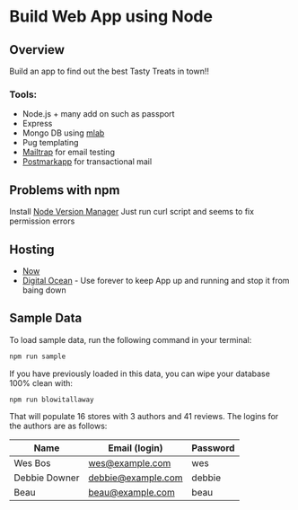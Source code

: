 # Build Web App using Node

## Overview
Build an app to find out the best Tasty Treats in town!!  

### Tools:
* Node.js  + many add on such as passport
* Express  
* Mongo DB  using [mlab](https://mlab.com)
* Pug templating
* [Mailtrap](https://mailtrap.io) for email testing
* [Postmarkapp](https://postmarkapp.com) for transactional mail

## Problems with npm
Install [Node Version Manager](https://github.com/creationix/nvm/blob/master/README.md#install-script)
Just run curl script and seems to fix permission errors
 
## Hosting
* [Now](https://tasty-treats-lrccmvgnan.now.sh/)
* [Digital Ocean](http://178.128.125.107/) - Use forever to keep App up and running and stop it from baing down


## Sample Data

To load sample data, run the following command in your terminal:

```bash
npm run sample
```

If you have previously loaded in this data, you can wipe your database 100% clean with:

```bash
npm run blowitallaway
```

That will populate 16 stores with 3 authors and 41 reviews. The logins for the authors are as follows:

|Name|Email (login)|Password|
|---|---|---|
|Wes Bos|wes@example.com|wes|
|Debbie Downer|debbie@example.com|debbie|
|Beau|beau@example.com|beau|


